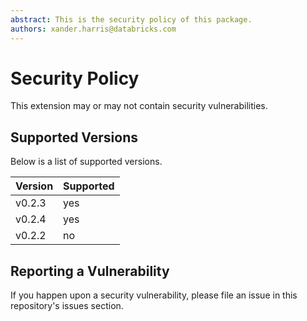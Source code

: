 ```yaml
---
abstract: This is the security policy of this package.
authors: xander.harris@databricks.com
---
```


# Security Policy

This extension may or may not contain security vulnerabilities.

## Supported Versions

Below is a list of supported versions.

Version|Supported
---|---
v0.2.3|yes
v0.2.4|yes
v0.2.2|no

## Reporting a Vulnerability

If you happen upon a security vulnerability, please file an issue in this
repository's issues section.
